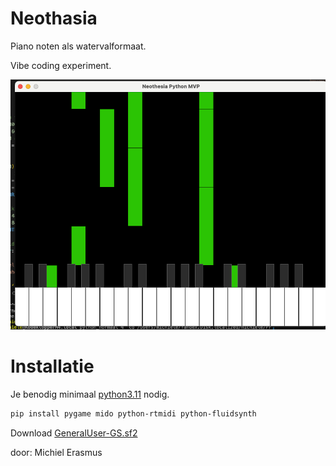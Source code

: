 # Neothasia
Piano noten als watervalformaat.

Vibe coding experiment.

<img src="./img/neothasia.png"><br>

# Installatie
Je benodig minimaal <a href="https://python.org" target="_blank">python3.11</a> nodig.

```bash
pip install pygame mido python-rtmidi python-fluidsynth
```

Download <a href='https://github.com/mrbumpy409/GeneralUser-GS/blob/main/GeneralUser-GS.sf2'>GeneralUser-GS.sf2</a>

door: Michiel Erasmus
